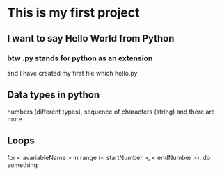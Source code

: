 # This is my first project

## I want to say Hello World from Python

### btw .py stands for python as an extension

and I have created my first file which hello.py


## Data types in python
numbers (different types), sequence of characters (string) and there are more

## Loops
for < avariableName > in range (< startNumber >, < endNumber >):
    do something


